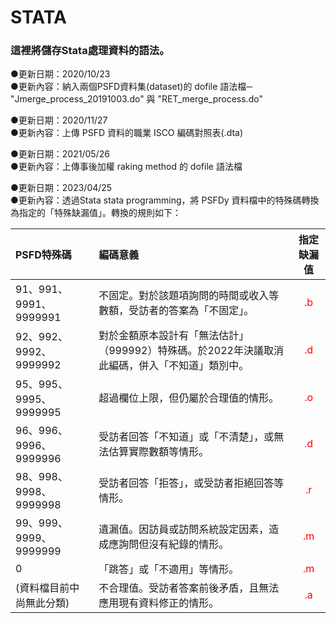 # STATA

### 這裡將儲存Stata處理資料的語法。

●更新日期：2020/10/23  
●更新內容：納入兩個PSFD資料集(dataset)的 dofile 語法檔─ "Jmerge_process_20191003.do" 與 "RET_merge_process.do"

●更新日期：2020/11/27  
●更新內容：上傳 PSFD 資料的職業 ISCO 編碼對照表(.dta)

●更新日期：2021/05/26  
●更新內容：上傳事後加權 raking method 的 dofile 語法檔

●更新日期：2023/04/25  
●更新內容：透過Stata stata programming，將 PSFDy 資料檔中的特殊碼轉換為指定的「特殊缺漏值」。轉換的規則如下：

|PSFD特殊碼|編碼意義|指定缺漏值|
|:--------|:-------|:------:|
|91、991、9991、9999991|不固定。對於該題項詢問的時間或收入等數額，受訪者的答案為「不固定」。|<font color="red">.b</font>|
|92、992、9992、9999992|對於金額原本設計有「無法估計」（999992）特殊碼。於2022年決議取消此編碼，併入「不知道」類別中。|<font color=red>.d</font>|
|95、995、9995、9999995|超過欄位上限，但仍屬於合理值的情形。|<font color=red> .o </font>|
|96、996、9996、9999996|受訪者回答「不知道」或「不清楚」，或無法估算實際數額等情形。|<font color=red>.d</font>|
|98、998、9998、9999998|受訪者回答「拒答」，或受訪者拒絕回答等情形。|<font color=red> .r </font>|
|99、999、9999、9999999|遺漏值。因訪員或訪問系統設定因素，造成應詢問但沒有紀錄的情形。|<font color=red>.m</font>|
|0|「跳答」或「不適用」等情形。|<font color=red> .m </font>|
|(資料檔目前中尚無此分類)|不合理值。受訪者答案前後矛盾，且無法應用現有資料修正的情形。|<font color=red>.a</font>|
 
